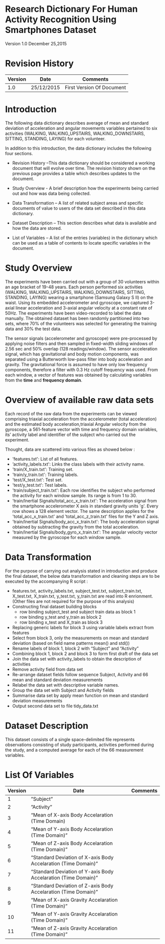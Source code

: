 # Research Dictionary For Human Activity Recognition Using Smartphones Dataset
Version 1.0
December 25,2015

# Revision History

Version| Date | Comments
--- | --- | ---
1.0 | 25/12/2015 | First Version Of Document

# Introduction

The following data dictionary describes average of mean and standard deviation of acceleration and angular movements variables pertained to six activities (WALKING, WALKING_UPSTAIRS, WALKING_DOWNSTAIRS, SITTING, STANDING, LAYING) for each volunteer.

In addition to this introduction, the data dictionary includes the following four sections.

+ Revision History –This data dictionary should be considered a working document that will evolve over time. The revision history shown on the previous page provides a table
which describes updates to the document.

+ Study Overview - A brief description how the experiments being carried out and how was data being collected.  

+ Data Transformation – A list of related subject areas and specific documents of value to users of the data set described in this data dictionary.

+ Dataset Description – This section describes what data is available and how the data are stored.

+ List of Variables – A list of the entries (variables) in the dictionary which can be used as a table of contents to locate specific variables in the document.


# Study Overview

The experiments have been carried out with a group of 30 volunteers within an age bracket of 19-48 years. Each person performed six activities (WALKING, WALKING_UPSTAIRS, WALKING_DOWNSTAIRS, SITTING, STANDING, LAYING) wearing a smartphone (Samsung Galaxy S II) on the waist. Using its embedded accelerometer and gyroscope, we captured 3-axial linear acceleration and 3-axial angular velocity at a constant rate of 50Hz. The experiments have been video-recorded to label the data manually. The obtained dataset has been randomly partitioned into two sets, where 70% of the volunteers was selected for generating the training data and 30% the test data. 

The sensor signals (accelerometer and gyroscope) were pre-processed by applying noise filters and then sampled in fixed-width sliding windows of 2.56 sec and 50% overlap (128 readings/window). The sensor acceleration signal, which has gravitational and body motion components, was separated using a Butterworth low-pass filter into body acceleration and gravity. The gravitational force is assumed to have only low frequency components, therefore a filter with 0.3 Hz cutoff frequency was used. From each window, a vector of features was obtained by calculating variables from the **time** and **frequency domain**.  


# Overview of available raw data sets

Each record of the raw data from the experiments can be viewed comprising triaxial acceleration from the accelerometer (total acceleration) and the estimated body acceleration,triaxial Angular velocity from the gyroscope, a 561-feature vector with time and frequency domain variables, its’ activity label and identifier of the subject who carried out the experiment. 

Thought, data are scattered into various files as showed below :

+ ’features.txt': List of all features.
+ ’activity_labels.txt': Links the class labels with their activity name.
+ ’train/X_train.txt': Training set.
+ ’train/y_train.txt': Training labels.
+ ’test/X_test.txt': Test set.
+ ’test/y_test.txt': Test labels.
+ ’train/subject_train.txt': Each row identifies the subject who performed the activity for each window sample. Its range is from 1 to 30. 
+ ’train/Inertial Signals/total_acc_x_train.txt': The acceleration signal from the smartphone accelerometer X axis in standard gravity units 'g'. Every row shows a 128 element vector. The same description applies for the 'total_acc_x_train.txt' and 'total_acc_z_train.txt' files for the Y and Z axis. 
+ ’train/Inertial Signals/body_acc_x_train.txt': The body acceleration signal obtained by subtracting the gravity from the total acceleration. 
+ ’train/Inertial Signals/body_gyro_x_train.txt': The angular velocity vector measured by the gyroscope for each window sample. 

# Data Transformation

For the purpose of carrying out analysis stated in introduction and produce the final dataset, the below data transformation and cleaning steps are to be executed
by the accompanying R script :
 
* features.txt, activity_labels.txt, subject_test.txt, subject_train.txt, X_test.txt, X_train.txt, y_test.txt, y_train.txt are read into R enrionment. (Other files are not required for the purpose of this analysis)
* Constructing final dataset building blocks
	* row binding subject_test and subject train data as block 1
	* row binding y_test and y_train as block 2
	* row binding x_test and X_train as block 3
* Replacing generic labels for block 3 using variable labels extract from features
* Select from block 3, only the measurements on mean and standard deviation (based on field name patterns mean() and std())
* Rename labels of block 1, block 2 with “Subject” and “Activity” 
* Combining block 1, block 2 and block 3 to form first draft of the data set
* Join the data set with activity_labels to obtain the description of activities
* Remove activity field from data set
* Re-arrange dataset fields follow sequence Subject, Activity and 66 mean and standard deviation measurements 
* Relabel the data set with descriptive variable names. 
* Group the data set with Subject and Activity fields  
* Summarise data set by apply mean function on mean and standard deviation measurements  
* Output second data set to file tidy_data.txt

# Dataset Description
This dataset consists of a single space-delimited file represents observations consisting of study participants, activities performed during the study, and a computed average for each of the 66 measurement variables.


# List Of Variables


Version| Date | Comments
--- | --- | ---
1	|”Subject”|                     	
2	|”Activity”|                    	
3	|“Mean of X-axis Body Accelaration (Time Domain)|
4	|“Mean of Y-axis Body Accelaration (Time Domain)”|	
5	|“Mean of Z-axis Body Accelaration (Time Domain)”|	
6	|“Standard Deviation of X-axis Body Accelaration (Time Domain)”|
7	|“Standard Deviation of Y-axis Body Accelaration (Time Domain)”|	
8	|“Standard Deviation of Z-axis Body Accelaration (Time Domain)”|	
9	|“Mean of X-axis Gravity Accelaration (Time Domain)”|	
10	|“Mean of Y-axis Gravity Accelaration (Time Domain)”|	
11	|“Mean of Z-axis Gravity Accelaration (Time Domain)”|	


